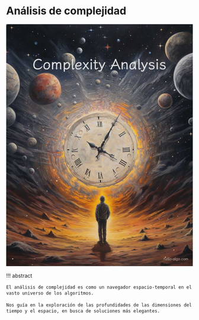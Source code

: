 # Análisis de complejidad

![Análisis de complejidad](../assets/covers/chapter_complexity_analysis.jpg)

!!! abstract

    El análisis de complejidad es como un navegador espacio-temporal en el vasto universo de los algoritmos.

    Nos guía en la exploración de las profundidades de las dimensiones del tiempo y el espacio, en busca de soluciones más elegantes.
